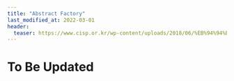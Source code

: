 ```yaml
---
title: "Abstract Factory"
last_modified_at: 2022-03-01
header:
  teaser: https://www.cisp.or.kr/wp-content/uploads/2018/06/%EB%94%94%EC%9E%90%EC%9D%B8%ED%8C%A8%ED%84%B4.png
---
```


# To Be Updated